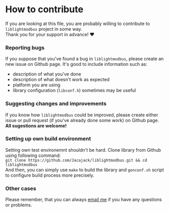 # How to contribute
If you are looking at this file, you are probably willing to contribute to `liblightmodbus` project in some way.<br>
Thank you for your support in advance! :heart:

### Reporting bugs
If you suppose that you've found a bug in `liblightmodbus`, please create an new issue on Github page.
It's good to include information such as:
  - description of what you've done
  - description of what doesn't work as expected
  - platform you are using
  - library configuration (`libconf.h`) sometimes may be useful

### Suggesting changes and improvements
If you know how `liblightmodbus` could be improved, please create either issue or pull request (if you've already done some work)
on Github page.<br>
**All sugestions are welcome!**

### Setting up own build environment
Setting own test environemnt shouldn't be hard. Clone library from Github using following command:<br>
 `git clone https://github.com/Jacajack/liblightmodbus.git && cd liblightmodbus`<br>
And then, you can simply use `make` to build the library and `genconf.sh` script to configure build process more precisely.

### Other cases
Please remember, that you can always [email me](mailto:mrjjot@gmail.com) if you have any questions or problems.
